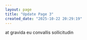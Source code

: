 ```yaml
---
layout: page
title: "Update Page 3"
created_date: "2025-10-22 20:29:19"
---
```


at gravida eu convallis sollicitudin 
